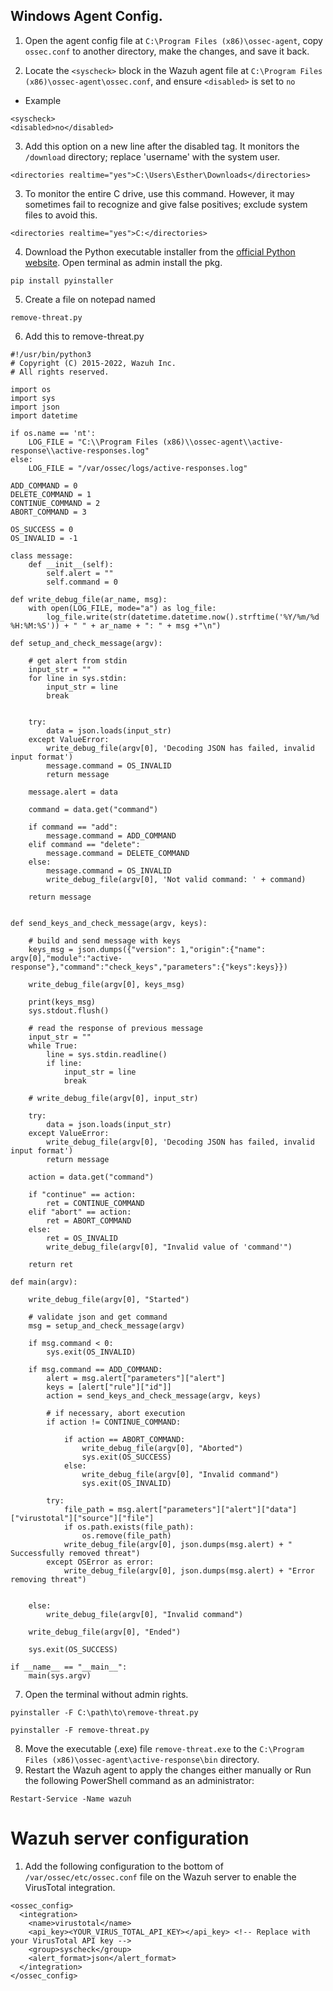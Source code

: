 ## Windows Agent Config.

1. Open the agent config file at `C:\Program Files (x86)\ossec-agent`, copy `ossec.conf` to another directory, make the changes, and save it back.

2. Locate the ```<syscheck>``` block in the Wazuh agent file at ```C:\Program Files (x86)\ossec-agent\ossec.conf```, and ensure ```<disabled>``` is set to ```no```

* Example
```
<syscheck>
<disabled>no</disabled>
```
3. Add this option on a new line after the disabled tag. It monitors the `/download` directory; replace 'username' with the system user.
```  
<directories realtime="yes">C:\Users\Esther\Downloads</directories>
```
3. To monitor the entire C drive, use this command. However, it may sometimes fail to recognize and give false positives; exclude system files to avoid this. 
```
<directories realtime="yes">C:</directories>
```
4. Download the Python executable installer from the [official Python website](https://www.python.org/downloads/).
Open terminal as admin install the pkg.
```
pip install pyinstaller
```
5. Create a file on notepad named
```
remove-threat.py
```
6. Add this to remove-threat.py
```
#!/usr/bin/python3
# Copyright (C) 2015-2022, Wazuh Inc.
# All rights reserved.

import os
import sys
import json
import datetime

if os.name == 'nt':
    LOG_FILE = "C:\\Program Files (x86)\\ossec-agent\\active-response\\active-responses.log"
else:
    LOG_FILE = "/var/ossec/logs/active-responses.log"

ADD_COMMAND = 0
DELETE_COMMAND = 1
CONTINUE_COMMAND = 2
ABORT_COMMAND = 3

OS_SUCCESS = 0
OS_INVALID = -1

class message:
    def __init__(self):
        self.alert = ""
        self.command = 0

def write_debug_file(ar_name, msg):
    with open(LOG_FILE, mode="a") as log_file:
        log_file.write(str(datetime.datetime.now().strftime('%Y/%m/%d %H:%M:%S')) + " " + ar_name + ": " + msg +"\n")

def setup_and_check_message(argv):

    # get alert from stdin
    input_str = ""
    for line in sys.stdin:
        input_str = line
        break


    try:
        data = json.loads(input_str)
    except ValueError:
        write_debug_file(argv[0], 'Decoding JSON has failed, invalid input format')
        message.command = OS_INVALID
        return message

    message.alert = data

    command = data.get("command")

    if command == "add":
        message.command = ADD_COMMAND
    elif command == "delete":
        message.command = DELETE_COMMAND
    else:
        message.command = OS_INVALID
        write_debug_file(argv[0], 'Not valid command: ' + command)

    return message


def send_keys_and_check_message(argv, keys):

    # build and send message with keys
    keys_msg = json.dumps({"version": 1,"origin":{"name": argv[0],"module":"active-response"},"command":"check_keys","parameters":{"keys":keys}})

    write_debug_file(argv[0], keys_msg)

    print(keys_msg)
    sys.stdout.flush()

    # read the response of previous message
    input_str = ""
    while True:
        line = sys.stdin.readline()
        if line:
            input_str = line
            break

    # write_debug_file(argv[0], input_str)

    try:
        data = json.loads(input_str)
    except ValueError:
        write_debug_file(argv[0], 'Decoding JSON has failed, invalid input format')
        return message

    action = data.get("command")

    if "continue" == action:
        ret = CONTINUE_COMMAND
    elif "abort" == action:
        ret = ABORT_COMMAND
    else:
        ret = OS_INVALID
        write_debug_file(argv[0], "Invalid value of 'command'")

    return ret

def main(argv):

    write_debug_file(argv[0], "Started")

    # validate json and get command
    msg = setup_and_check_message(argv)

    if msg.command < 0:
        sys.exit(OS_INVALID)

    if msg.command == ADD_COMMAND:
        alert = msg.alert["parameters"]["alert"]
        keys = [alert["rule"]["id"]]
        action = send_keys_and_check_message(argv, keys)

        # if necessary, abort execution
        if action != CONTINUE_COMMAND:

            if action == ABORT_COMMAND:
                write_debug_file(argv[0], "Aborted")
                sys.exit(OS_SUCCESS)
            else:
                write_debug_file(argv[0], "Invalid command")
                sys.exit(OS_INVALID)

        try:
            file_path = msg.alert["parameters"]["alert"]["data"]["virustotal"]["source"]["file"]
            if os.path.exists(file_path):
                os.remove(file_path)
            write_debug_file(argv[0], json.dumps(msg.alert) + " Successfully removed threat")
        except OSError as error:
            write_debug_file(argv[0], json.dumps(msg.alert) + "Error removing threat")


    else:
        write_debug_file(argv[0], "Invalid command")

    write_debug_file(argv[0], "Ended")

    sys.exit(OS_SUCCESS)

if __name__ == "__main__":
    main(sys.argv)
```
7. Open the terminal without admin rights.
```
pyinstaller -F C:\path\to\remove-threat.py
```
```
pyinstaller -F remove-threat.py
```
8. Move the executable (.exe) file `remove-threat.exe` to the `C:\Program Files (x86)\ossec-agent\active-response\bin` directory.
9. Restart the Wazuh agent to apply the changes either manually or Run the following PowerShell command as an administrator:
```
Restart-Service -Name wazuh
```

# Wazuh server configuration

1. Add the following configuration to the bottom of ```/var/ossec/etc/ossec.conf``` file on the Wazuh server to enable the VirusTotal integration.
```
<ossec_config>
  <integration>
    <name>virustotal</name>
    <api_key><YOUR_VIRUS_TOTAL_API_KEY></api_key> <!-- Replace with your VirusTotal API key -->
    <group>syscheck</group>
    <alert_format>json</alert_format>
  </integration>
</ossec_config>
```
